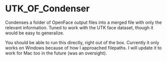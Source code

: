 # UTK_OF_Condenser
Condenses a folder of OpenFace output files into a merged file with only the relevant information. Tuned to work with the UTK face dataset, though it would be easy to generalize.

You should be able to run this directly, right out of the box. Currently it only works on Windows because of how I approached filepaths. I will update it to work for Mac too in the future (was an oversight).
